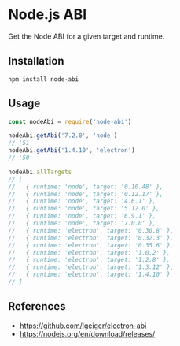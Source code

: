# Node.js ABI

Get the Node ABI for a given target and runtime.

## Installation
```
npm install node-abi
```

## Usage
```javascript
const nodeAbi = require('node-abi')

nodeAbi.getAbi('7.2.0', 'node')
// '51'
nodeAbi.getAbi('1.4.10', 'electron')
// '50'

nodeAbi.allTargets
// [
//   { runtime: 'node', target: '0.10.48' },
//   { runtime: 'node', target: '0.12.17' },
//   { runtime: 'node', target: '4.6.1' },
//   { runtime: 'node', target: '5.12.0' },
//   { runtime: 'node', target: '6.9.1' },
//   { runtime: 'node', target: '7.0.0' },
//   { runtime: 'electron', target: '0.30.8' },
//   { runtime: 'electron', target: '0.32.3' },
//   { runtime: 'electron', target: '0.35.6' },
//   { runtime: 'electron', target: '1.0.2' },
//   { runtime: 'electron', target: '1.2.8' },
//   { runtime: 'electron', target: '1.3.12' },
//   { runtime: 'electron', target: '1.4.10' }
// ]
```

## References

- https://github.com/lgeiger/electron-abi
- https://nodejs.org/en/download/releases/
